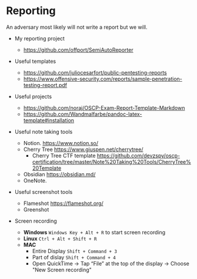 # Reporting

An adversary most likely will not write a report but we will.

- My reporting project 
  - https://github.com/offport/SemiAutoReporter
  
- Useful templates
  - https://github.com/juliocesarfort/public-pentesting-reports
  - https://www.offensive-security.com/reports/sample-penetration-testing-report.pdf

- Useful projects
  - https://github.com/noraj/OSCP-Exam-Report-Template-Markdown
  - https://github.com/Wandmalfarbe/pandoc-latex-template#installation

- Useful note taking tools
  - Notion. https://www.notion.so/
  - Cherry Tree https://www.giuspen.net/cherrytree/
    - Cherry Tree CTF template https://github.com/devzspy/oscp-certification/tree/master/Note%20Taking%20Tools/CherryTree%20Template
  - Obsidian https://obsidian.md/
  - OneNote. 

- Useful screenshot tools
  - Flameshot https://flameshot.org/
  - Greenshot

- Screen recording
  - **Windows** `Windows Key + Alt + R` to start screen recording
  - **Linux** `Ctrl + Alt + Shift + R`
  - **MAC** 
    - Entire Display `Shift + Command + 3`
    - Part of dislay `Shift + Command + 4`
    - Open QuickTime -> Tap “File” at the top of the display -> Choose "New Screen recording"
